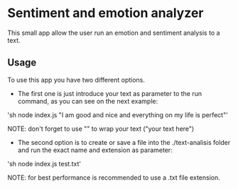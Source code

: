 # Sentiment and emotion analyzer

This small app allow the user run an emotion and sentiment analysis to a text.

## Usage

To use this app you have two different options.

- The first one is just introduce your text as parameter to the run command, as you can see on the next example:

'sh node index.js "I am good and nice and everything on my life is perfect"'

NOTE: don't forget to use "" to wrap your text ("your text here")

- The second option is to create or save a file into the ./text-analisis folder and run the exact name and extension as parameter:

'sh node index.js test.txt'

NOTE: for best performance is recommended to use a .txt file extension.
